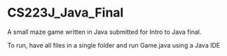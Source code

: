 # CS223J_Java_Final
A small maze game written in Java submitted for Intro to Java final.

To run, have all files in a single folder and run Game.java using a Java IDE
